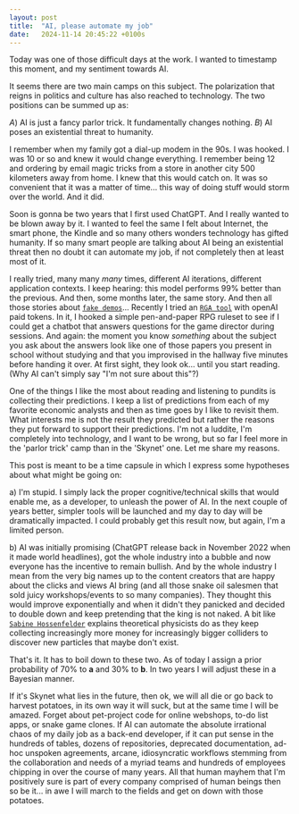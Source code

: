 ```yaml
---
layout: post
title:  "AI, please automate my job"
date:   2024-11-14 20:45:22 +0100s
---
```


Today was one of those difficult days at the work. I wanted to timestamp this moment, and my sentiment towards AI. 

It seems there are two main camps on this subject. The polarization that reigns in politics and culture has also reached to technology. The two positions can be summed up as: 

*A*) AI is just a fancy parlor trick. It fundamentally changes nothing. 
*B*) AI poses an existential threat to humanity.

I remember when my family got a dial-up modem in the 90s. I was hooked. I was 10 or so and knew it would change everything. I remember being 12 and ordering by email magic tricks from a store in another city 500 kilometers away from home. I knew that this would catch on. It was so convenient that it was a matter of time... this way of doing stuff would storm over the world. And it did.

Soon is gonna be two years that I first used ChatGPT. And I really wanted to be blown away by it. I wanted to feel the same I felt about Internet, the smart phone, the Kindle and so many others wonders technology has gifted humanity. If so many smart people are talking about AI being an existential threat then no doubt it can automate my job, if not completely then at least most of it. 

I really tried, many many *many* times, different AI iterations, different application contexts. I keep hearing: this model performs 99% better than the previous. And then, some months later, the same story. And then all those stories about [`fake demos`][demos]... Recently I tried an [`RGA tool`][RGA] with openAI paid tokens. In it, I hooked a simple pen-and-paper RPG ruleset to see if I could get a chatbot that answers questions for the game director during sessions. And again: the moment you know *something* about the subject you ask about the answers look like one of those papers you present in school without studying and that you improvised in the hallway five minutes before handing it over. At first sight, they look ok... until you start reading. (Why AI can't simply say "I'm not sure about this"?)

One of the things I like the most about reading and listening to pundits is collecting their predictions. I keep a list of predictions from each of my favorite economic analysts and then as time goes by I like to revisit them. What interests me is not the result they predicted but rather the reasons they put forward to support their predictions. I'm not a luddite, I'm completely into technology, and I want to be wrong, but so far I feel more in the 'parlor trick' camp than in the 'Skynet' one. Let me share my reasons.

This post is meant to be a time capsule in which I express some hypotheses about what might be going on:

a) I'm stupid. I simply lack the proper cognitive/technical skills that would enable me, as a developer, to unleash the power of AI. In the next couple of years better, simpler tools will be launched and my day to day will be dramatically impacted. I could probably get this result now, but again, I'm a limited person.

b) AI was initially promising (ChatGPT release back in November 2022 when it made world headlines), got the whole industry into a bubble and now everyone has the incentive to remain bullish. And by the whole industry I mean from the very big names up to the content creators that are happy about the clicks and views AI bring (and all those snake oil salesmen that sold juicy workshops/events to so many companies). They thought this would improve exponentially and when it didn't they panicked and decided to double down and keep pretending that the king is not naked. A bit like [`Sabine Hossenfelder`][sabine] explains theoretical physicists do as they keep collecting increasingly more money for increasingly bigger colliders to discover new particles that maybe don't exist. 

That's it. It has to boil down to these two. As of today I assign a prior probability of 70% to **a** and 30% to **b**. In two years I will adjust these in a Bayesian manner.

If it's Skynet what lies in the future, then ok, we will all die or go back to harvest potatoes, in its own way it will suck, but at the same time I will be amazed. Forget about pet-project code for online webshops, to-do list apps, or snake game clones. If AI can automate the absolute irrational chaos of my daily job as a back-end developer, if it can put sense in the hundreds of tables, dozens of repositories, deprecated documentation, ad-hoc unspoken agreements, arcane, idiosyncratic workflows stemming from the collaboration and needs of a myriad teams and hundreds of employees chipping in over the course of many years. All that human mayhem that I'm positively sure is part of every company comprised of human beings then so be it... in awe I will march to the fields and get on down with those potatoes.

[demos]:https://www.youtube.com/watch?v=tNmgmwEtoWE
[RGA]:https://www.llamaindex.ai/
[sabine]:https://www.youtube.com/watch?v=I_GlPNN_jJg